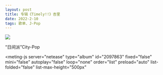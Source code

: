 ```yaml
---
layout: post
title: 专辑《Timely!!》杏里
date: 2022-2-10
tags: 歌单、J-Pop
---
```


![](https://cdn.jsdelivr.net/gh/Robert1037/rsc/img/timely.webp)

“日间派”City-Pop


<style>
    @import url(https://cdn.jsdelivr.net/npm/aplayer/dist/APlayer.min.css);
</style>
<script src="https://cdn.jsdelivr.net/npm/aplayer/dist/APlayer.min.js"></script>
<script src="https://cdn.jsdelivr.net/npm/meting@2.0.1/dist/Meting.min.js"></script>
<meting-js 
	server="netease" 
	type="album" 
	id="2097863"
	fixed="false"
	mini="false"
	autoplay="false"
	loop="none"
	order="list"
	preload="auto"
	list-folded="false"
	list-max-height="500px" 

></meting-js>